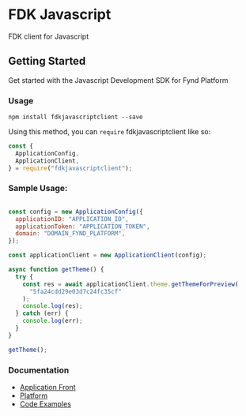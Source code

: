 # FDK Javascript

FDK client for Javascript

## Getting Started

Get started with the Javascript Development SDK for Fynd Platform

### Usage

```
npm install fdkjavascriptclient --save
```

Using this method, you can `require` fdkjavascriptclient like so:

```js
const {
  ApplicationConfig,
  ApplicationClient,
} = require("fdkjavascriptclient");
```

### Sample Usage:

```javascript

const config = new ApplicationConfig({
  applicationID: "APPLICATION_ID",
  applicationToken: "APPLICATION_TOKEN",
  domain: "DOMAIN_FYND_PLATFORM",
});

const applicationClient = new ApplicationClient(config);

async function getTheme() {
  try {
    const res = await applicationClient.theme.getThemeForPreview(
      "5fa24cdd29e03d7c24fc35cf"
    );
    console.log(res);
  } catch (err) {
    console.log(err);
  }
}

getTheme();
```

### Documentation

- [Application Front](documentation/APPLICATION.md)
- [Platform](documentation/PLATFORM.md)
- [Code Examples](documentation/EXAMPLES.md)
